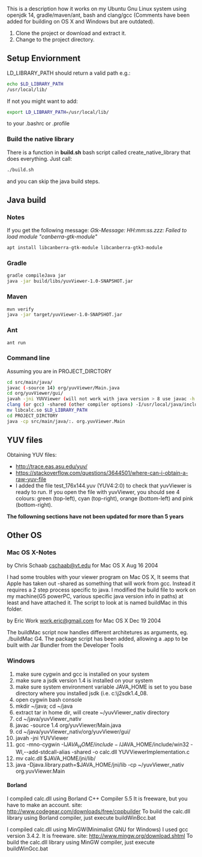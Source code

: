 This is a description how it works on my Ubuntu Gnu Linux system using openjdk 14, gradle/maven/ant, bash and clang/gcc (Comments have been added for building on OS X and Windows but are outdated).

1. Clone the project or download and extract it.
2. Change to the project directory.

## Setup Enviornment

LD_LIBRARY_PATH should return a valid path e.g.:

```bash 
echo $LD_LIBRARY_PATH
/usr/local/lib/
```

If not you might want to add:

```bash
export LD_LIBRARY_PATH=/usr/local/lib/
```

to your .bashrc or .profile

### Build the native library

There is a function in **build.sh** bash script called create_native_library that does everything. Just call:

```bash
./build.sh
```

and you can skip the java build steps.

## Java build
### Notes

If you get the following message: *Gtk-Message: HH:mm:ss.zzz: Failed to load module "canberra-gtk-module"*
```bash
apt install libcanberra-gtk-module libcanberra-gtk3-module
```

### Gradle

```bash
gradle compileJava jar
java -jar build/libs/yuvViewer-1.0-SNAPSHOT.jar
```

### Maven

```bash
mvn verify
java -jar target/yuvViewer-1.0-SNAPSHOT.jar
```

### Ant

```bash
ant run
```

### Command line

Assuming you are in PROJECT_DIRCTORY

```bash 
cd src/main/java/
javac (-source 14) org/yuvViewer/Main.java
cd org/yuvViewer/gui/
javah -jni YUVViewer (will not work with java version > 8 use javac -h instead see build file)
clang (or gcc) -shared (other compiler options) -I/usr/local/java/include/linux -I/usr/local/java/include/ -o libcalc.so YUVViewerImplementation.c
mv libcalc.so $LD_LIBRARY_PATH
cd PROJECT_DIRCTORY
java -cp src/main/java/:. org.yuvViewer.Main
```

## YUV files

Obtaining YUV files:

* http://trace.eas.asu.edu/yuv/
* https://stackoverflow.com/questions/3644501/where-can-i-obtain-a-raw-yuv-file
* I added the file test_176x144.yuv (YUV4:2:0) to check that yuvViewer is ready to run. If you open the file with yuvViewer, you should see 4 colours: green (top-left), cyan (top-right), orange (bottom-left) and pink (bottom-right).

__The followning sections have not been updated for more than 5 years__ 

## Other OS
### Mac OS X-Notes

by Chris Schaab <cschaab@vt.edu> for Mac OS X Aug 16 2004

I had some troubles with your viewer program on Mac OS X, It seems that 
Apple has taken out -shared as something that will work from gcc. Instead 
it requires a 2 step process specific to java. I modified the build file 
to work on my machine(G5 powerPC, various specific java version info in 
paths) at least and have attached it. The script to look at is named 
buildMac in this folder.

by Eric Work <work.eric@gmail.com> for Mac OS X Dec 19 2004

The buildMac script now handles different architetures as arguments, eg. 
./buildMac G4.  The package script has been added, allowing 
a .app to be built with Jar Bundler from the Developer Tools

### Windows

1. make sure cygwin and gcc is installed on your system
2. make sure a jsdk version 1.4 is installed on your system
3. make sure system environment variable JAVA_HOME is set to you base directory where you installed jsdk (i.e. c:\j2sdk1.4_08.
4. open cygwin bash console
5. mkdir ~/java; cd ~/java
6. extract tar in home dir, will create ~/yuvViewer_nativ directory
6. cd ~/java/yuvViewer_nativ
7. javac -source 1.4 org/yuvViewer/Main.java
7. cd ~/java/yuvViewer_nativ/org/yuvViewer/gui/
8. javah -jni YUVViewer
9. gcc -mno-cygwin -I$JAVA_HOME/include -I$JAVA_HOME/include/win32 -Wl,--add-stdcall-alias -shared -o calc.dll YUVViewerImplementation.c
10. mv calc.dll $JAVA_HOME/jni/lib/
11. java -Djava.library.path=$JAVA_HOME/jni/lib -cp ~/yuvViewer_nativ org.yuvViewer.Main

#### Borland

I compiled calc.dll using Borland C++ Compiler 5.5 It is freeware, but you have to make an account. site: http://www.codegear.com/downloads/free/cppbuilder To build the calc.dll library using Borland compiler, just execute buildWinBcc.bat

I compiled calc.dll using MinGW(Minimalist GNU for Windows) I used gcc version 3.4.2. It is freeware. site: http://www.mingw.org/download.shtml To build the calc.dll library using MinGW compiler, just execute buildWinGcc.bat
